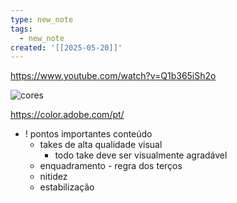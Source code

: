 ```yaml
---
type: new_note
tags:
  - new_note
created: '[[2025-05-20]]'
---
```

https://www.youtube.com/watch?v=Q1b365iSh2o


![cores](https://upload.wikimedia.org/wikipedia/commons/9/99/Combinacao_harmonica_das_cores.jpg)

https://color.adobe.com/pt/



- ! pontos importantes conteúdo 
	- takes de alta qualidade visual 
		- todo take deve ser visualmente agradável 
	- enquadramento - regra dos terços
	- nitidez
	- estabilização

